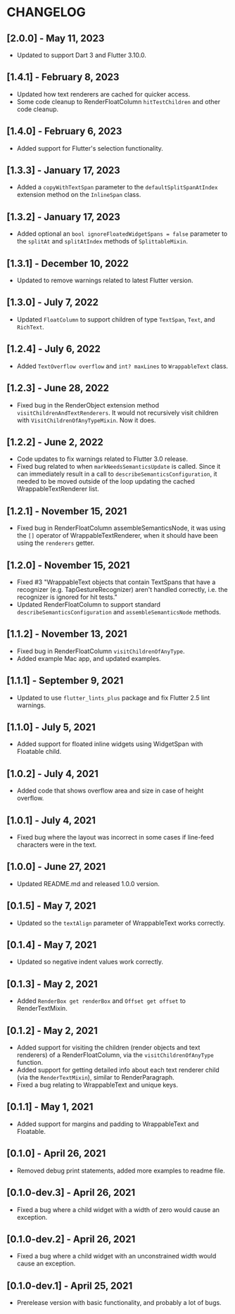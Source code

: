 # CHANGELOG

## [2.0.0] - May 11, 2023

* Updated to support Dart 3 and Flutter 3.10.0.

## [1.4.1] - February 8, 2023

* Updated how text renderers are cached for quicker access.
* Some code cleanup to RenderFloatColumn `hitTestChildren` and other code cleanup.

## [1.4.0] - February 6, 2023

* Added support for Flutter's selection functionality.

## [1.3.3] - January 17, 2023

* Added a `copyWithTextSpan` parameter to the `defaultSplitSpanAtIndex` extension method on the `InlineSpan` class.

## [1.3.2] - January 17, 2023

* Added optional an `bool ignoreFloatedWidgetSpans = false` parameter to the `splitAt` and `splitAtIndex` methods of `SplittableMixin`.

## [1.3.1] - December 10, 2022

* Updated to remove warnings related to latest Flutter version.

## [1.3.0] - July 7, 2022

* Updated `FloatColumn` to support children of type `TextSpan`, `Text`, and `RichText`.

## [1.2.4] - July 6, 2022

* Added `TextOverflow overflow` and `int? maxLines` to `WrappableText` class.

## [1.2.3] - June 28, 2022

* Fixed bug in the RenderObject extension method `visitChildrenAndTextRenderers`. It would not recursively visit children with `VisitChildrenOfAnyTypeMixin`. Now it does.

## [1.2.2] - June 2, 2022

* Code updates to fix warnings related to Flutter 3.0 release.
* Fixed bug related to when `markNeedsSemanticsUpdate` is called. Since it can immediately result in a call to `describeSemanticsConfiguration`, it needed to be moved outside of the loop updating the cached WrappableTextRenderer list.

## [1.2.1] - November 15, 2021

* Fixed bug in RenderFloatColumn assembleSemanticsNode, it was using the `[]` operator of WrappableTextRenderer, when it should have been using the `renderers` getter.

## [1.2.0] - November 15, 2021

* Fixed #3 "WrappableText objects that contain TextSpans that have a recognizer (e.g. TapGestureRecognizer) aren't handled correctly, i.e. the recognizer is ignored for hit tests."
* Updated RenderFloatColumn to support standard `describeSemanticsConfiguration` and `assembleSemanticsNode` methods.

## [1.1.2] - November 13, 2021

* Fixed bug in RenderFloatColumn `visitChildrenOfAnyType`.
* Added example Mac app, and updated examples.

## [1.1.1] - September 9, 2021

* Updated to use `flutter_lints_plus` package and fix Flutter 2.5 lint warnings.

## [1.1.0] - July 5, 2021

* Added support for floated inline widgets using WidgetSpan with Floatable child.

## [1.0.2] - July 4, 2021

* Added code that shows overflow area and size in case of height overflow.

## [1.0.1] - July 4, 2021

* Fixed bug where the layout was incorrect in some cases if line-feed characters were in the text.

## [1.0.0] - June 27, 2021

* Updated README.md and released 1.0.0 version.

## [0.1.5] - May 7, 2021

* Updated so the `textAlign` parameter of WrappableText works correctly.

## [0.1.4] - May 7, 2021

* Updated so negative indent values work correctly.

## [0.1.3] - May 2, 2021

* Added `RenderBox get renderBox` and `Offset get offset` to RenderTextMixin.

## [0.1.2] - May 2, 2021

* Added support for visiting the children (render objects and text renderers) of a RenderFloatColumn, via the `visitChildrenOfAnyType` function.
* Added support for getting detailed info about each text renderer child (via the `RenderTextMixin`), similar to RenderParagraph.
* Fixed a bug relating to WrappableText and unique keys.

## [0.1.1] - May 1, 2021

* Added support for margins and padding to WrappableText and Floatable.

## [0.1.0] - April 26, 2021

* Removed debug print statements, added more examples to readme file.

## [0.1.0-dev.3] - April 26, 2021

* Fixed a bug where a child widget with a width of zero would cause an exception.

## [0.1.0-dev.2] - April 26, 2021

* Fixed a bug where a child widget with an unconstrained width would cause an exception.

## [0.1.0-dev.1] - April 25, 2021

* Prerelease version with basic functionality, and probably a lot of bugs.
